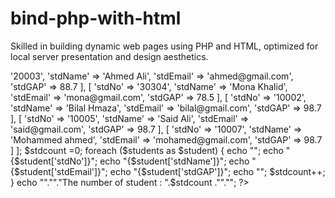 # bind-php-with-html
Skilled in building dynamic web pages using PHP and HTML, optimized for local server presentation and design aesthetics.

  <?php
  $students = [
[
'stdNo' => '20003',
'stdName' => 'Ahmed Ali', 'stdEmail' => 'ahmed@gmail.com', 'stdGAP' => 88.7
], [
'stdNo' => '30304',
'stdName' => 'Mona Khalid', 'stdEmail' => 'mona@gmail.com', 'stdGAP' => 78.5
], [
'stdNo' => '10002',
'stdName' => 'Bilal Hmaza', 'stdEmail' => 'bilal@gmail.com', 'stdGAP' => 98.7
], [
'stdNo' => '10005',
'stdName' => 'Said Ali', 'stdEmail' => 'said@gmail.com', 'stdGAP' => 98.7
], [
'stdNo' => '10007',
'stdName' => 'Mohammed ahmed', 'stdEmail' => 'mohamed@gmail.com', 'stdGAP' => 98.7
]
];

  $stdcount =0;
  foreach ($students as $student) {
    echo "<tr>";
    echo "<td>{$student['stdNo']}</td>";
    echo "<td>{$student['stdName']}</td>";
    echo "<td>{$student['stdEmail']}</td>";
    echo "<td >{$student['stdGAP']}</td>";
    echo "</tr>";
    $stdcount++;
  }
  echo "<tr>"."<td colspan='3'>"."The number of student : ".$stdcount ."<td>"."</tr>";
  ?>
</table>

</body>
</html>
